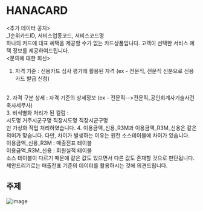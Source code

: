 # HANACARD

<추가 데이터 공지>
<br>
_1순위카드ID, 서비스업종코드, 서비스코드명
<br>
하나의 카드에 대표 혜택을 제공할 수가 없는 카드상품입니다. 고객이 선택한 서비스 혜택 정보를 제공하여드립니다.
<br>
<문의에 대한 회신>
<br>
1. 자격 기준 : 신용카드 심사 평가에 활용된 자격 (ex - 전문직, 전문직 신분으로 신용카드 발급 신청)
<br>
2. 자격 구분 상세 : 자격 기준의 상세정보 (ex - 전문직-->전문직_공인회계사기술사건축사세무사)
<br>
3. 비식별화 처리가 된 컬럼 :
<br>
시도명	거주시군구명	직장시도명	직장시군구명
<br>
만 가상화 작업 처리하였습니다.
4. 이용금액_신용_R3M과 이용금액_R3M_신용은 같은 의미가 맞습니다. 다만, 차이가 발생하는 이유는 원천 소스테이블에 차이가 있습니다.
<br>
이용금액_신용_R3M : 매출전표 테이블
<br>
이용금액_R3M_신용 : 회원실적 테이블
<br>
소스 테이블이 다르기 때문에 같은 값도 있으면서 다른 값도 존재할 것으로 판단됩니다.
<br>
제안드리기로는 매출전표 기준의 데이터를 활용하시는 것에 의견드립니다.

## 주제
![image](https://github.com/Dinoryong/HANACARD/assets/65714228/07405462-2f69-4e1c-be19-5d01bb91da89)
